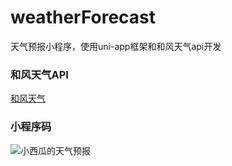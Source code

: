 # weatherForecast
天气预报小程序，使用uni-app框架和和风天气api开发

### 和风天气API
[和风天气](https://dev.heweather.com/docs/api/)

### 小程序码
![小西瓜的天气预报](https://ss0.bdstatic.com/70cFvHSh_Q1YnxGkpoWK1HF6hhy/it/u=702257389,1274025419&fm=27&gp=0.jpg)
